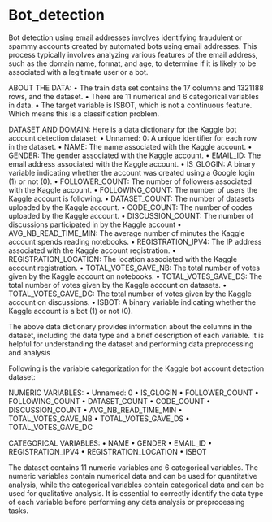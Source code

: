 # Bot_detection
Bot detection using email addresses involves identifying fraudulent or spammy accounts created by automated bots using email addresses. This process typically involves analyzing various features of the email address, such as the domain name, format, and age, to determine if it is likely to be associated with a legitimate user or a bot.

 ABOUT THE DATA:
•	The train data set contains the 17 columns and 1321188 rows, and the dataset.
•	There are 11 numerical and 6 categorical variables in data.
•	The target variable is ISBOT, which is not a continuous feature. Which means this is a classification problem.

 DATASET AND DOMAIN:
Here is a data dictionary for the Kaggle bot account detection dataset: 
•	Unnamed: 0: A unique identifier for each row in the dataset.
•	NAME: The name associated with the Kaggle account.
•	GENDER: The gender associated with the Kaggle account.
•	EMAIL_ID: The email address associated with the Kaggle account.
•	IS_GLOGIN: A binary variable indicating whether the account was created using a Google login (1) or not (0).
•	FOLLOWER_COUNT: The number of followers associated with the Kaggle account.
•	FOLLOWING_COUNT: The number of users the Kaggle account is following.
•	DATASET_COUNT: The number of datasets uploaded by the Kaggle account.
•	CODE_COUNT: The number of codes uploaded by the Kaggle account.
•	DISCUSSION_COUNT: The number of discussions participated in by the Kaggle account
•	AVG_NB_READ_TIME_MIN: The average number of minutes the Kaggle account spends reading notebooks.
•	REGISTRATION_IPV4: The IP address associated with the Kaggle account registration.
•	REGISTRATION_LOCATION: The location associated with the Kaggle account registration.
•	TOTAL_VOTES_GAVE_NB: The total number of votes given by the Kaggle account on notebooks.
•	TOTAL_VOTES_GAVE_DS: The total number of votes given by the Kaggle account on datasets.
•	TOTAL_VOTES_GAVE_DC: The total number of votes given by the Kaggle account on discussions.
•	ISBOT: A binary variable indicating whether the Kaggle account is a bot (1) or not (0).


The above data dictionary provides information about the columns in the dataset, including the data type and a brief description of each variable. It is helpful for understanding the dataset and performing data preprocessing and analysis

Following is the variable categorization for the Kaggle bot account detection dataset:

 NUMERIC VARIABLES:
•	Unnamed: 0
•	IS_GLOGIN
•	FOLLOWER_COUNT
•	FOLLOWING_COUNT
•	DATASET_COUNT
•	CODE_COUNT
•	DISCUSSION_COUNT
•	AVG_NB_READ_TIME_MIN
•	TOTAL_VOTES_GAVE_NB
•	TOTAL_VOTES_GAVE_DS
•	TOTAL_VOTES_GAVE_DC

 CATEGORICAL VARIABLES:
•	NAME
•	GENDER
•	EMAIL_ID
•	REGISTRATION_IPV4
•	REGISTRATION_LOCATION
•	ISBOT

The dataset contains 11 numeric variables and 6 categorical variables. The numeric variables contain numerical data and can be used for quantitative analysis, while the categorical variables contain categorical data and can be used for qualitative analysis. It is essential to correctly identify the data type of each variable before performing any data analysis or preprocessing tasks.
